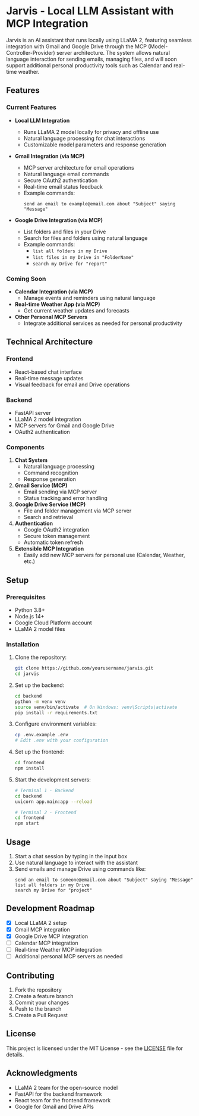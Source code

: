 # Jarvis - Local LLM Assistant with MCP Integration

Jarvis is an AI assistant that runs locally using LLaMA 2, featuring seamless integration with Gmail and Google Drive through the MCP (Model-Controller-Provider) server architecture. The system allows natural language interaction for sending emails, managing files, and will soon support additional personal productivity tools such as Calendar and real-time weather.

## Features

### Current Features

- **Local LLM Integration**

  - Runs LLaMA 2 model locally for privacy and offline use
  - Natural language processing for chat interactions
  - Customizable model parameters and response generation

- **Gmail Integration (via MCP)**

  - MCP server architecture for email operations
  - Natural language email commands
  - Secure OAuth2 authentication
  - Real-time email status feedback
  - Example commands:
    ```
    send an email to example@email.com about "Subject" saying "Message"
    ```

- **Google Drive Integration (via MCP)**
  - List folders and files in your Drive
  - Search for files and folders using natural language
  - Example commands:
    - `list all folders in my Drive`
    - `list files in my Drive in "FolderName"`
    - `search my Drive for "report"`

### Coming Soon

- **Calendar Integration (via MCP)**
  - Manage events and reminders using natural language
- **Real-time Weather App (via MCP)**
  - Get current weather updates and forecasts
- **Other Personal MCP Servers**
  - Integrate additional services as needed for personal productivity

## Technical Architecture

### Frontend

- React-based chat interface
- Real-time message updates
- Visual feedback for email and Drive operations

### Backend

- FastAPI server
- LLaMA 2 model integration
- MCP servers for Gmail and Google Drive
- OAuth2 authentication

### Components

1. **Chat System**
   - Natural language processing
   - Command recognition
   - Response generation
2. **Gmail Service (MCP)**
   - Email sending via MCP server
   - Status tracking and error handling
3. **Google Drive Service (MCP)**
   - File and folder management via MCP server
   - Search and retrieval
4. **Authentication**
   - Google OAuth2 integration
   - Secure token management
   - Automatic token refresh
5. **Extensible MCP Integration**
   - Easily add new MCP servers for personal use (Calendar, Weather, etc.)

## Setup

### Prerequisites

- Python 3.8+
- Node.js 14+
- Google Cloud Platform account
- LLaMA 2 model files

### Installation

1. Clone the repository:
   ```bash
   git clone https://github.com/yourusername/jarvis.git
   cd jarvis
   ```
2. Set up the backend:
   ```bash
   cd backend
   python -m venv venv
   source venv/bin/activate  # On Windows: venv\Scripts\activate
   pip install -r requirements.txt
   ```
3. Configure environment variables:
   ```bash
   cp .env.example .env
   # Edit .env with your configuration
   ```
4. Set up the frontend:
   ```bash
   cd frontend
   npm install
   ```
5. Start the development servers:

   ```bash
   # Terminal 1 - Backend
   cd backend
   uvicorn app.main:app --reload

   # Terminal 2 - Frontend
   cd frontend
   npm start
   ```

## Usage

1. Start a chat session by typing in the input box
2. Use natural language to interact with the assistant
3. Send emails and manage Drive using commands like:
   ```
   send an email to someone@email.com about "Subject" saying "Message"
   list all folders in my Drive
   search my Drive for "project"
   ```

## Development Roadmap

- [x] Local LLaMA 2 setup
- [x] Gmail MCP integration
- [x] Google Drive MCP integration
- [ ] Calendar MCP integration
- [ ] Real-time Weather MCP integration
- [ ] Additional personal MCP servers as needed

## Contributing

1. Fork the repository
2. Create a feature branch
3. Commit your changes
4. Push to the branch
5. Create a Pull Request

## License

This project is licensed under the MIT License - see the [LICENSE](LICENSE) file for details.

## Acknowledgments

- LLaMA 2 team for the open-source model
- FastAPI for the backend framework
- React team for the frontend framework
- Google for Gmail and Drive APIs
